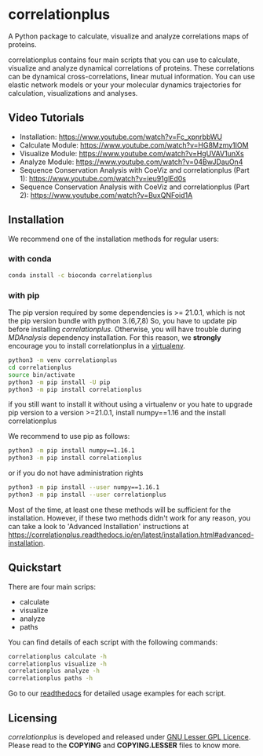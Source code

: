 # correlationplus

A Python package to calculate, visualize and analyze correlations maps of proteins.

correlationplus contains four main scripts that you can use to calculate, visualize
and analyze dynamical correlations of proteins. 
These correlations can be dynamical cross-correlations, linear mutual
information. You can use elastic network models or your
your molecular dynamics trajectories for calculation, visualizations and analyses. 

## Video Tutorials
* Installation: https://www.youtube.com/watch?v=Fc_xpnrbbWU
* Calculate Module: https://www.youtube.com/watch?v=HG8Mzmy1IOM
* Visualize Module: https://www.youtube.com/watch?v=HgUVAV1unXs
* Analyze Module: https://www.youtube.com/watch?v=04BwJDauOn4
* Sequence Conservation Analysis with CoeViz and correlationplus (Part 1): https://www.youtube.com/watch?v=ieu91glEd0s
* Sequence Conservation Analysis with CoeViz and correlationplus (Part 2): https://www.youtube.com/watch?v=BuxQNFoid1A

## Installation

We recommend one of the installation methods for regular users:

### with conda
```bash
conda install -c bioconda correlationplus

```

### with pip

The pip version required by some dependencies is >= 21.0.1, which is not the pip version bundle with python 3.(6,7,8)
So, you have to update pip before installing *correlationplus*. Otherwise, you will have trouble during *MDAnalysis* dependency installation.
For this reason, we **strongly** encourage you to install correlationplus in a [virtualenv](https://virtualenv.pypa.io/en/latest/).

```bash
python3 -m venv correlationplus
cd correlationplus
source bin/activate
python3 -m pip install -U pip
python3 -m pip install correlationplus
```

if you still want to install it without using a virtualenv
or you hate to upgrade pip version to a version >=21.0.1,
install numpy==1.16
and the install correlationplus

We recommend to use pip as follows:
```bash
python3 -m pip install numpy==1.16.1
python3 -m pip install correlationplus
```

or if you do not have administration rights
```bash
python3 -m pip install --user numpy==1.16.1
python3 -m pip install --user correlationplus
```



Most of the time, at least one these methods will be sufficient for the installation.
However, if these two methods didn't work for any reason, you can take a look 
to 'Advanced Installation' instructions at
https://correlationplus.readthedocs.io/en/latest/installation.html#advanced-installation.


## Quickstart
There are four main scrips: 
* calculate
* visualize
* analyze
* paths

You can find details of each script with the following commands:

```bash
correlationplus calculate -h
correlationplus visualize -h
correlationplus analyze -h
correlationplus paths -h
```

Go to our [readthedocs](https://correlationplus.readthedocs.io/en/latest/quickstart.html) for 
detailed usage examples for each script.

## Licensing

*correlationplus* is developed and released under [GNU Lesser GPL Licence](https://www.gnu.org/licenses/lgpl-3.0.en.html). 
Please read to the **COPYING** and **COPYING.LESSER** files to know more. 
